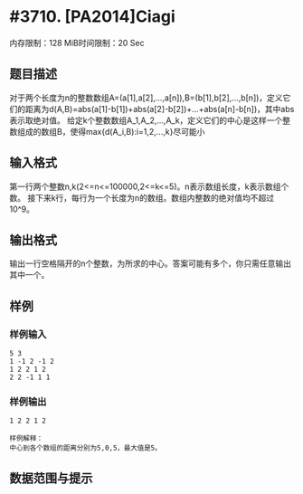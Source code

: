 # #3710. [PA2014]Ciagi

内存限制：128 MiB时间限制：20 Sec

## 题目描述

对于两个长度为n的整数数组A=(a[1],a[2],&hellip;,a[n]),B=(b[1],b[2],&hellip;,b[n])，定义它们的距离为d(A,B)=abs(a[1]-b[1])+abs(a[2]-b[2])+&hellip;+abs(a[n]-b[n])，其中abs表示取绝对值。
给定k个整数数组A_1,A_2,&hellip;,A_k，定义它们的中心是这样一个整数组成的数组B，使得max{d(A_i,B):i=1,2,&hellip;,k}尽可能小

## 输入格式

第一行两个整数n,k(2<=n<=100000,2<=k<=5)。n表示数组长度，k表示数组个数。
接下来k行，每行为一个长度为n的数组。数组内整数的绝对值均不超过10^9。

## 输出格式

输出一行空格隔开的n个整数，为所求的中心。答案可能有多个，你只需任意输出其中一个。

## 样例

### 样例输入

    
    5 3
    1 -1 2 -1 2
    1 2 2 1 2
    2 2 -1 1 1
    

### 样例输出

    
    1 2 2 1 2 
    
    样例解释：
    中心到各个数组的距离分别为5,0,5，最大值是5。
    
    

## 数据范围与提示
